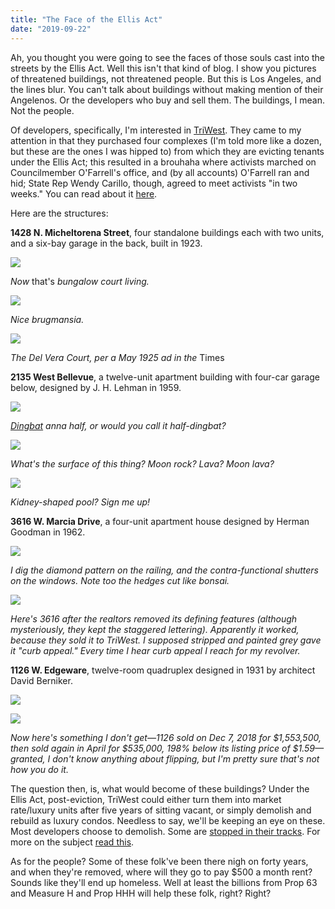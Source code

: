 ```yaml
---
title: "The Face of the Ellis Act"
date: "2019-09-22"
---
```


Ah, you thought you were going to see the faces of those souls cast into the streets by the Ellis Act. Well this isn't that kind of blog. I show you pictures of threatened buildings, not threatened people. But this is Los Angeles, and the lines blur. You can't talk about buildings without making mention of their Angelenos. Or the developers who buy and sell them. The buildings, I mean. Not the people.

Of developers, specifically, I'm interested in [TriWest](http://triwestdevelopment.com/). They came to my attention in that they purchased four complexes (I'm told more like a dozen, but these are the ones I was hipped to) from which they are evicting tenants under the Ellis Act; this resulted in a brouhaha where activists marched on Councilmember O'Farrell's office, and (by all accounts) O'Farrell ran and hid; State Rep Wendy Carillo, though, agreed to meet activists "in two weeks." You can read about it [here](http://www.losfelizledger.com/activists-call-for-ellis-act-repeal-at-echo-park-protest/).

Here are the structures:

**1428 N. Micheltorena Street**, four standalone buildings each with two units, and a six-bay garage in the back, built in 1923.

![](/images/Screen-Shot-2019-09-21-at-1.39.16-PM-1024x514.jpg)

_Now_ that's _bungalow court living._

![](/images/fad21-image.jpg)

_Nice brugmansia._

![](/images/15ec4-screen-shot-2019-09-20-at-6.52.04-pm.jpg)

_The Del Vera Court, per a May 1925 ad in the_ Times

**2135 West Bellevue**, a twelve-unit apartment building with four-car garage below, designed by J. H. Lehman in 1959.

![](/images/Screen-Shot-2019-09-21-at-2.07.05-PM-1024x615.jpg)

[_Dingbat_](https://en.wikipedia.org/wiki/Dingbat_(building)) _anna half, or would you call it half-dingbat?_

![](/images/6fa64-moon-lava.jpg)

_What's the surface of this thing? Moon rock? Lava? Moon lava?_

![](/images/19c85-pool.jpg)

_Kidney-shaped pool? Sign me up!_

**3616 W. Marcia Drive**, a four-unit apartment house designed by Herman Goodman in 1962.

![](/images/Screen-Shot-2019-09-21-at-4.08.27-PM-1024x774.jpg)

_I dig the diamond pattern on the railing, and the contra-functional shutters on the windows. Note too the hedges cut like bonsai._

![](/images/5db48-curb-appeal.jpg)

_Here's 3616 after the realtors removed its defining features (although mysteriously, they kept the staggered lettering). Apparently it worked, because they sold it to TriWest. I supposed stripped and painted grey gave it "curb appeal." Every time I hear curb appeal I reach for my revolver._

**1126 W. Edgeware**, twelve-room quadruplex designed in 1931 by architect David Berniker.

![](/images/29040-spanish-goodness.jpg)

![](/images/4ac27-1126.jpg)

_Now here's something I don't get—1126 sold on Dec 7, 2018 for $1,553,500, then sold again in April for $535,000, 198% below its listing price of $1.59—granted, I don't know anything about flipping, but I'm pretty sure that's not how you do it._

The question then, is, what would become of these buildings? Under the Ellis Act, post-eviction, TriWest could either turn them into market rate/luxury units after five years of sitting vacant, or simply demolish and rebuild as luxury condos. Needless to say, we'll be keeping an eye on these. Most developers choose to demolish. Some are [stopped in their tracks](https://www.scpr.org/news/2015/11/25/55882/tenant-fights-ellis-act-eviction-with-historic-bui/). For more on the subject [read this](http://www.rwglaw.com/media/publication/24_ah-25-1-10-midler.authcheckdam.pdf).

As for the people? Some of these folk've been there nigh on forty years, and when they're removed, where will they go to pay $500 a month rent? Sounds like they'll end up homeless. Well at least the billions from Prop 63 and Measure H and Prop HHH will help these folk, right? Right?
